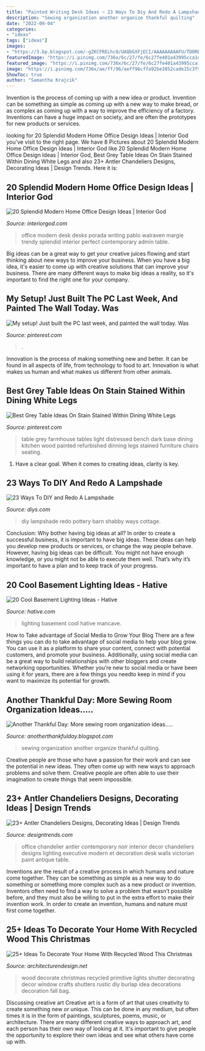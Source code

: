 ```yaml
---
title: "Painted Writing Desk Ideas ~ 23 Ways To Diy And Redo A Lampshade"
description: "Sewing organization another organize thankful quilting"
date: "2022-09-04"
categories:
- "ideas"
tags: ["ideas"]
images:
- "https://3.bp.blogspot.com/-gZKCFRELhc8/UAQbGXFjECI/AAAAAAAAAFU/TD0RD3KgrFg/s1600/100_5021.JPG"
featuredImage: "https://i.pinimg.com/736x/6c/27/fe/6c27fe401a43995cca1de11b8b45c3dc.jpg"
featured_image: "https://i.pinimg.com/736x/6c/27/fe/6c27fe401a43995cca1de11b8b45c3dc.jpg"
image: "https://i.pinimg.com/736x/ae/ff/96/aeff96cffa92be3852cade15c3f946cb.jpg"
ShowToc: true
author: "Samantha Krajcik"
---
```



Invention is the process of coming up with a new idea or product. Invention can be something as simple as coming up with a new way to make bread, or as complex as coming up with a way to improve the efficiency of a factory. Inventions can have a huge impact on society, and are often the prototypes for new products or services.

	

		
looking for 20 Splendid Modern Home Office Design Ideas | Interior God you've visit to the right page. We have 8 Pictures about 20 Splendid Modern Home Office Design Ideas | Interior God like 20 Splendid Modern Home Office Design Ideas | Interior God, Best Grey Table Ideas On Stain Stained Within Dining White Legs and also 23+ Antler Chandeliers Designs, Decorating Ideas | Design Trends. Here it is:
		
    
## 20 Splendid Modern Home Office Design Ideas | Interior God

<img loading=lazy src="http://interiorgod.com/wp-content/uploads/2016/04/Perfect-Modern-Home-Office.jpg" onerror="this.onerror=null;this.src='https://tse1.mm.bing.net/th?id=OIP.PA9TQl3tGcXrZZmXuqmvgwHaLH&amp;pid=15.1';" alt="20 Splendid Modern Home Office Design Ideas | Interior God">

_Source: interiorgod.com_

>office modern desk desks porada writing pablo walraven margie trendy splendid interior perfect contemporary admin table. 

	

Big ideas can be a great way to get your creative juices flowing and start thinking about new ways to improve your business. When you have a big idea, it's easier to come up with creative solutions that can improve your business. There are many different ways to make big ideas a reality, so it's important to find the right one for your company.

    
## My Setup! Just Built The PC Last Week, And Painted The Wall Today. Was

<img loading=lazy src="https://i.pinimg.com/736x/ae/ff/96/aeff96cffa92be3852cade15c3f946cb.jpg" onerror="this.onerror=null;this.src='https://tse4.mm.bing.net/th?id=OIP.1qBYSki_m4zjH7j7A_Ie2wHaHZ&amp;pid=15.1';" alt="My setup! Just built the PC last week, and painted the wall today. Was">

_Source: pinterest.com_

>. 

	

Innovation is the process of making something new and better. It can be found in all aspects of life, from technology to food to art. Innovation is what makes us human and what makes us different from other animals.

    
## Best Grey Table Ideas On Stain Stained Within Dining White Legs

<img loading=lazy src="https://i.pinimg.com/736x/6c/27/fe/6c27fe401a43995cca1de11b8b45c3dc.jpg" onerror="this.onerror=null;this.src='https://tse1.mm.bing.net/th?id=OIP.5hS4W_ouL_bGpxfB6dVq-gHaJ3&amp;pid=15.1';" alt="Best Grey Table Ideas On Stain Stained Within Dining White Legs">

_Source: pinterest.com_

>table grey farmhouse tables light distressed bench dark base dining kitchen wood painted refurbished dinning legs stained furniture chairs seating. 

	

1. Have a clear goal. When it comes to creating ideas, clarity is key.

    
## 23 Ways To DIY And Redo A Lampshade

<img loading=lazy src="http://cdn.diys.com/wp-content/uploads/2015/09/Pottery-Barn-Lampshade-DIY.jpg" onerror="this.onerror=null;this.src='https://tse1.mm.bing.net/th?id=OIP.kh_88MF-U3eQeZCJT8Nv3gHaK_&amp;pid=15.1';" alt="23 Ways To DIY and Redo A Lampshade">

_Source: diys.com_

>diy lampshade redo pottery barn shabby ways cottage. 

	

Conclusion: Why bother having big ideas at all?
In order to create a successful business, it is important to have big ideas. These ideas can help you develop new products or services, or change the way people behave. However, having big ideas can be difficult. You might not have enough knowledge, or you might not be able to execute them well. That’s why it’s important to have a plan and to keep track of your progress.

    
## 20 Cool Basement Lighting Ideas - Hative

<img loading=lazy src="http://hative.com/wp-content/uploads/2014/05/basement-lighting-ideas/17-mancave-lighting.jpg" onerror="this.onerror=null;this.src='https://tse2.mm.bing.net/th?id=OIP.Lv5P2XWwy28z3Ls7FBCDywHaJ4&amp;pid=15.1';" alt="20 Cool Basement Lighting Ideas - Hative">

_Source: hative.com_

>lighting basement cool hative mancave. 

	

How to Take advantage of Social Media to Grow Your Blog
There are a few things you can do to take advantage of social media to help your blog grow. You can use it as a platform to share your content, connect with potential customers, and promote your business. Additionally, using social media can be a great way to build relationships with other bloggers and create networking opportunities. Whether you’re new to social media or have been using it for years, there are a few things you needto keep in mind if you want to maximize its potential for growth.

    
## Another Thankful Day: More Sewing Room Organization Ideas.....

<img loading=lazy src="https://3.bp.blogspot.com/-gZKCFRELhc8/UAQbGXFjECI/AAAAAAAAAFU/TD0RD3KgrFg/s1600/100_5021.JPG" onerror="this.onerror=null;this.src='https://tse4.mm.bing.net/th?id=OIP.KBcM0syNv8UceiO3HLiLNAHaJ4&amp;pid=15.1';" alt="Another Thankful Day: More sewing room organization ideas.....">

_Source: anotherthankfulday.blogspot.com_

>sewing organization another organize thankful quilting. 

	

Creative people are those who have a passion for their work and can see the potential in new ideas. They often come up with new ways to approach problems and solve them. Creative people are often able to use their imagination to create things that seem impossible.

    
## 23+ Antler Chandeliers Designs, Decorating Ideas | Design Trends

<img loading=lazy src="https://images.designtrends.com/wp-content/uploads/2016/02/17060216/Contemporary-home-office-antler-chandelier-design.jpg" onerror="this.onerror=null;this.src='https://tse1.mm.bing.net/th?id=OIP.d-ZALtLHdChuqwvviz1dOwHaJ9&amp;pid=15.1';" alt="23+ Antler Chandeliers Designs, Decorating Ideas | Design Trends">

_Source: designtrends.com_

>office chandelier antler contemporary noir interior decor chandeliers designs lighting executive modern et decoration desk walls victorian paint antique table. 

	

Inventions are the result of a creative process in which humans and nature come together. They can be something as simple as a new way to do something or something more complex such as a new product or invention. Inventors often need to find a way to solve a problem that wasn’t possible before, and they must also be willing to put in the extra effort to make their invention work. In order to create an invention, humans and nature must first come together.

    
## 25+ Ideas To Decorate Your Home With Recycled Wood This Christmas

<img loading=lazy src="http://cdn.architecturendesign.net/wp-content/uploads/2015/12/AD-Ideas-To-Decorate-Your-Home-With-Recycled-Wood-This-02.jpg" onerror="this.onerror=null;this.src='https://tse4.mm.bing.net/th?id=OIP.oRYbCq6wh6aS-Dx9hv2pIQHaJ4&amp;pid=15.1';" alt="25+ Ideas To Decorate Your Home With Recycled Wood This Christmas">

_Source: architecturendesign.net_

>wood decorate christmas recycled primitive lights shutter decorating decor window crafts shutters rustic diy burlap idea decorations decoration fall bag. 

	

Discussing creative art
Creative art is a form of art that uses creativity to create something new or unique. This can be done in any medium, but often times it is in the form of paintings, sculptures, poems, music, or architecture. There are many different creative ways to approach art, and each person has their own way of looking at it. It's important to give people the opportunity to explore their own ideas and see what others have come up with.

